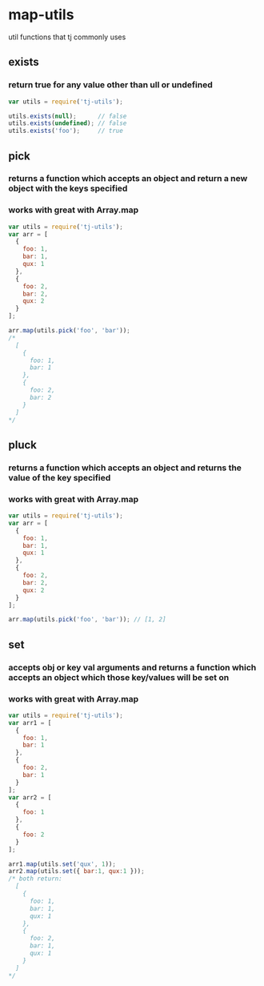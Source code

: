 map-utils
========

util functions that tj commonly uses

## exists
### return true for any value other than ull or undefined
```js
var utils = require('tj-utils');

utils.exists(null);      // false
utils.exists(undefined); // false
utils.exists('foo');     // true
```

## pick
### returns a function which accepts an object and return a new object with the keys specified
### works with great with Array.map
```js
var utils = require('tj-utils');
var arr = [
  {
    foo: 1,
    bar: 1,
    qux: 1
  },
  {
    foo: 2,
    bar: 2,
    qux: 2
  }
];

arr.map(utils.pick('foo', 'bar'));
/*
  [
    {
      foo: 1,
      bar: 1
    },
    {
      foo: 2,
      bar: 2
    }
  ]
*/
```

## pluck
### returns a function which accepts an object and returns the value of the key specified
### works with great with Array.map
```js
var utils = require('tj-utils');
var arr = [
  {
    foo: 1,
    bar: 1,
    qux: 1
  },
  {
    foo: 2,
    bar: 2,
    qux: 2
  }
];

arr.map(utils.pick('foo', 'bar')); // [1, 2]
```

## set
### accepts obj or key val arguments and returns a function which accepts an object which those key/values will be set on
### works with great with Array.map
```js
var utils = require('tj-utils');
var arr1 = [
  {
    foo: 1,
    bar: 1
  },
  {
    foo: 2,
    bar: 1
  }
];
var arr2 = [
  {
    foo: 1
  },
  {
    foo: 2
  }
];

arr1.map(utils.set('qux', 1));
arr2.map(utils.set({ bar:1, qux:1 }));
/* both return:
  [
    {
      foo: 1,
      bar: 1,
      qux: 1
    },
    {
      foo: 2,
      bar: 1,
      qux: 1
    }
  ]
*/
```